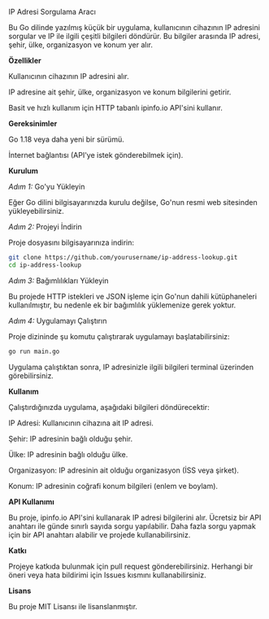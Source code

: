 
IP Adresi Sorgulama Aracı

Bu Go dilinde yazılmış küçük bir uygulama, kullanıcının cihazının IP adresini sorgular ve IP ile ilgili çeşitli bilgileri döndürür. Bu bilgiler arasında IP adresi, şehir, ülke, organizasyon ve konum yer alır.

__Özellikler__

Kullanıcının cihazının IP adresini alır.

IP adresine ait şehir, ülke, organizasyon ve konum bilgilerini getirir.

Basit ve hızlı kullanım için HTTP tabanlı ipinfo.io API'sini kullanır.


__Gereksinimler__

Go 1.18 veya daha yeni bir sürümü.

İnternet bağlantısı (API'ye istek gönderebilmek için).


__Kurulum__

_Adım 1:_ Go'yu Yükleyin

Eğer Go dilini bilgisayarınızda kurulu değilse, Go'nun resmi web sitesinden yükleyebilirsiniz.

_Adım 2:_ Projeyi İndirin

Proje dosyasını bilgisayarınıza indirin:

```sh
git clone https://github.com/yourusername/ip-address-lookup.git
cd ip-address-lookup
```

_Adım 3:_ Bağımlılıkları Yükleyin

Bu projede HTTP istekleri ve JSON işleme için Go'nun dahili kütüphaneleri kullanılmıştır, bu nedenle ek bir bağımlılık yüklemenize gerek yoktur.

_Adım 4:_ Uygulamayı Çalıştırın

Proje dizininde şu komutu çalıştırarak uygulamayı başlatabilirsiniz:
```sh
go run main.go
```
Uygulama çalıştıktan sonra, IP adresinizle ilgili bilgileri terminal üzerinden görebilirsiniz.

__Kullanım__

Çalıştırdığınızda uygulama, aşağıdaki bilgileri döndürecektir:

IP Adresi: Kullanıcının cihazına ait IP adresi.

Şehir: IP adresinin bağlı olduğu şehir.

Ülke: IP adresinin bağlı olduğu ülke.

Organizasyon: IP adresinin ait olduğu organizasyon (İSS veya şirket).

Konum: IP adresinin coğrafi konum bilgileri (enlem ve boylam).


__API Kullanımı__

Bu proje, ipinfo.io API'sini kullanarak IP adresi bilgilerini alır. Ücretsiz bir API anahtarı ile günde sınırlı sayıda sorgu yapılabilir. Daha fazla sorgu yapmak için bir API anahtarı alabilir ve projede kullanabilirsiniz.

__Katkı__

Projeye katkıda bulunmak için pull request gönderebilirsiniz. Herhangi bir öneri veya hata bildirimi için Issues kısmını kullanabilirsiniz.

__Lisans__

Bu proje MIT Lisansı ile lisanslanmıştır.
